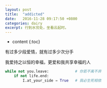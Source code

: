 ```yaml
---
layout: post
title:  "addicted"
date:   2016-11-28 09:17:50 +0800
categories: dairy
excerpt: 行到水穷处，坐看云起时。
---
```


* content
{:toc}

有过多少段爱情，就有过多少次分手

我爱持之以恒的幸福，更爱和我共享幸福的人

```python
while not you.leave:            # 你若不离不弃
    if not life.end:
        I.at_your_side = True   # 我必生死相依
```
